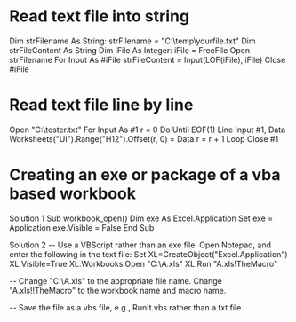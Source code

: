 # Read text file into string
Dim strFilename As String: strFilename = "C:\temp\yourfile.txt"
Dim strFileContent As String
Dim iFile As Integer: iFile = FreeFile
Open strFilename For Input As #iFile
strFileContent = Input(LOF(iFile), iFile)
Close #iFile

# Read text file line by line
Open "C:\tester.txt" For Input As #1
    r = 0
    Do Until EOF(1)
        Line Input #1, Data
        Worksheets("UI").Range("H12").Offset(r, 0) = Data
        r = r + 1
    Loop
    Close #1
    
# Creating an exe or package of a vba based workbook
Solution 1
Sub workbook_open()
    Dim exe As Excel.Application
    Set exe = Application
    exe.Visible = False
End Sub

Solution 2
-- Use a VBScript rather than an exe file.  Open Notepad, and enter the following in the text file:
Set XL=CreateObject("Excel.Application")
XL.Visible=True
XL.Workbooks.Open "C:\A.xls"
XL.Run "A.xls!TheMacro"

-- Change "C:\A.xls" to the appropriate file name. Change "A.xls!!TheMacro" to the workbook name and macro name.

-- Save the file as a vbs file, e.g., RunIt.vbs rather than a txt file.
